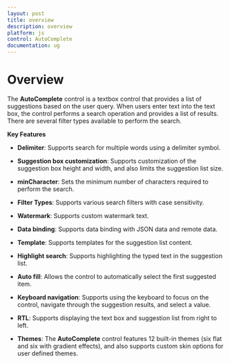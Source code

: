 ```yaml
---
layout: post
title: overview
description: overview
platform: js
control: AutoComplete
documentation: ug
---
```


# Overview

The **AutoComplete** control is a textbox control that provides a list of suggestions based on the user query.  When users enter text into the text box, the control performs a search operation and provides a list of results. There are several filter types available to perform the search.

**Key Features**

* **Delimiter**: Supports search for multiple words using a delimiter symbol.

* **Suggestion box customization**: Supports customization of the suggestion box height and width, and also limits the suggestion list size.

* **minCharacter**: Sets the minimum number of characters required to perform the search.

* **Filter Types**: Supports various search filters with case sensitivity.

* **Watermark**: Supports custom watermark text.

* **Data binding**: Supports data binding with JSON data and remote data.

* **Template**: Supports templates for the suggestion list content.

* **Highlight search**: Supports highlighting the typed text in the suggestion list.

* **Auto fill**: Allows the control to automatically select the first suggested item.

* **Keyboard navigation**: Supports using the keyboard to focus on the control, navigate through the suggestion results, and select a value.

* **RTL**: Supports displaying the text box and suggestion list from right to left.

* **Themes**: The **AutoComplete** control features 12 built-in themes (six flat and six with gradient effects), and also supports custom skin options for user defined themes.

